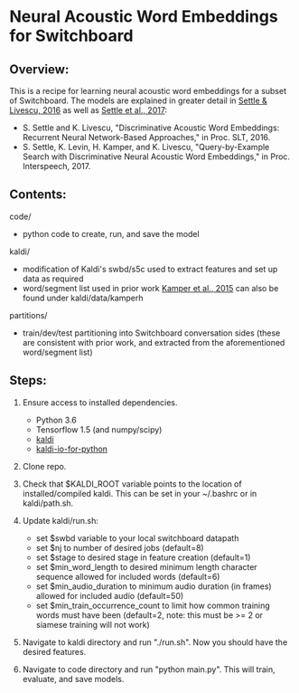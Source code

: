 Neural Acoustic Word Embeddings for Switchboard
===============================================

Overview:
---------

This is a recipe for learning neural acoustic word embeddings for a subset of Switchboard. The models are explained in greater detail in [Settle & Livescu, 2016](https://arxiv.org/abs/1611.02550) as well as [Settle et al., 2017](https://arxiv.org/abs/1706.03818):

- S. Settle and K. Livescu, "Discriminative Acoustic Word Embeddings: Recurrent Neural Network-Based Approaches," in Proc. SLT, 2016.
- S. Settle, K. Levin, H. Kamper, and K. Livescu, "Query-by-Example Search with Discriminative Neural Acoustic Word Embeddings," in Proc. Interspeech, 2017.


Contents:
---------

code/
- python code to create, run, and save the model

kaldi/
- modification of Kaldi's swbd/s5c used to extract features and set up data as required
- word/segment list used in prior work [Kamper et al., 2015](http://arxiv.org/abs/1510.01032) can also be found under kaldi/data/kamperh

partitions/
- train/dev/test partitioning into Switchboard conversation sides (these are consistent with prior work, and extracted from the aforementioned word/segment list)

Steps:
------

1. Ensure access to installed dependencies.
    - Python 3.6
    - Tensorflow 1.5 (and numpy/scipy)
    - [kaldi](https://github.com/kaldi-asr/kaldi)
    - [kaldi-io-for-python](https://github.com/vesis84/kaldi-io-for-python)

2. Clone repo.

3. Check that $KALDI\_ROOT variable points to the location of installed/compiled kaldi. This can be set in your ~/.bashrc or in kaldi/path.sh.

3. Update kaldi/run.sh:
    - set $swbd variable to your local switchboard datapath
    - set $nj to number of desired jobs (default=8)
    - set $stage to desired stage in feature creation (default=1)
    - set $min\_word\_length to desired minimum length character sequence allowed for included words (default=6)
    - set $min\_audio\_duration to minimum audio duration (in frames) allowed for included audio (default=50)
    - set $min\_train\_occurrence\_count to limit how common training words must have been (default=2, note: this must be >= 2 or siamese training will not work)

4. Navigate to kaldi directory and run "./run.sh". Now you should have the desired features.

5. Navigate to code directory and run "python main.py". This will train, evaluate, and save models.
